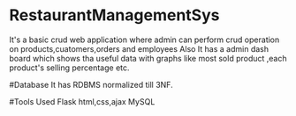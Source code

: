 # RestaurantManagementSys

It's a basic crud web application where admin can perform crud operation on products,cuatomers,orders and employees
Also It has a admin dash board which shows tha useful data with graphs like most sold product ,each product's selling percentage etc.


#Database
It has RDBMS normalized till 3NF.

#Tools Used
Flask
html,css,ajax
MySQL
